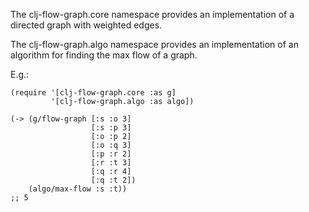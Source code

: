 The clj-flow-graph.core namespace provides an implementation of a directed graph with weighted edges.

The clj-flow-graph.algo namespace provides an implementation of an algorithm for finding the max flow of a graph.

E.g.:

    (require '[clj-flow-graph.core :as g]
             '[clj-flow-graph.algo :as algo])
    
    (-> (g/flow-graph [:s :o 3]
                      [:s :p 3]
                      [:o :p 2]
                      [:o :q 3]
                      [:p :r 2]
                      [:r :t 3]
                      [:q :r 4]
                      [:q :t 2])
        (algo/max-flow :s :t))
    ;; 5